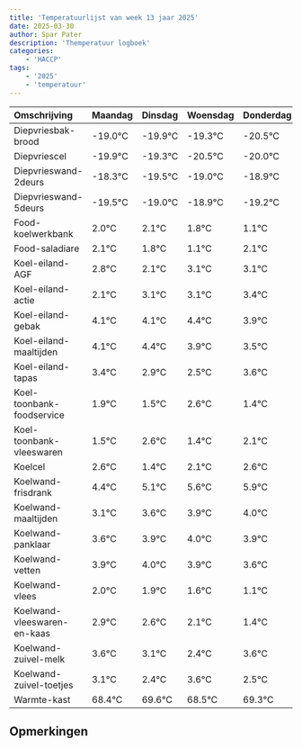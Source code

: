 ```yaml
---
title: 'Temperatuurlijst van week 13 jaar 2025'
date: 2025-03-30
author: Spar Pater
description: 'Themperatuur logboek'
categories:
    - 'HACCP'
tags:
    - '2025'
    - 'temperatuur'
---
```

|Omschrijving|Maandag|Dinsdag|Woensdag|Donderdag|Vrijdag|Zaterdag|Zondag|
|:---|:---|:---|:---|:---|:---|:---|:---|
|Diepvriesbak-brood|-19.0°C|-19.9°C|-19.3°C|-20.5°C|-20.0°C|-19.9°C|-20.2°C|
|Diepvriescel|-19.9°C|-19.3°C|-20.5°C|-20.0°C|-19.9°C|-20.2°C|-20.9°C|
|Diepvrieswand-2deurs|-18.3°C|-19.5°C|-19.0°C|-18.9°C|-19.2°C|-19.9°C|-18.9°C|
|Diepvrieswand-5deurs|-19.5°C|-19.0°C|-18.9°C|-19.2°C|-19.9°C|-18.9°C|-18.9°C|
|Food-koelwerkbank|2.0°C|2.1°C|1.8°C|1.1°C|2.1°C|2.1°C|2.4°C|
|Food-saladiare|2.1°C|1.8°C|1.1°C|2.1°C|2.1°C|2.4°C|1.9°C|
|Koel-eiland-AGF|2.8°C|2.1°C|3.1°C|3.1°C|3.4°C|2.9°C|2.5°C|
|Koel-eiland-actie|2.1°C|3.1°C|3.1°C|3.4°C|2.9°C|2.5°C|3.6°C|
|Koel-eiland-gebak|4.1°C|4.1°C|4.4°C|3.9°C|3.5°C|4.6°C|3.4°C|
|Koel-eiland-maaltijden|4.1°C|4.4°C|3.9°C|3.5°C|4.6°C|3.4°C|4.1°C|
|Koel-eiland-tapas|3.4°C|2.9°C|2.5°C|3.6°C|2.4°C|3.1°C|3.6°C|
|Koel-toonbank-foodservice|1.9°C|1.5°C|2.6°C|1.4°C|2.1°C|2.6°C|2.9°C|
|Koel-toonbank-vleeswaren|1.5°C|2.6°C|1.4°C|2.1°C|2.6°C|2.9°C|3.0°C|
|Koelcel|2.6°C|1.4°C|2.1°C|2.6°C|2.9°C|3.0°C|2.9°C|
|Koelwand-frisdrank|4.4°C|5.1°C|5.6°C|5.9°C|6.0°C|5.9°C|5.6°C|
|Koelwand-maaltijden|3.1°C|3.6°C|3.9°C|4.0°C|3.9°C|3.6°C|3.1°C|
|Koelwand-panklaar|3.6°C|3.9°C|4.0°C|3.9°C|3.6°C|3.1°C|2.4°C|
|Koelwand-vetten|3.9°C|4.0°C|3.9°C|3.6°C|3.1°C|2.4°C|3.6°C|
|Koelwand-vlees|2.0°C|1.9°C|1.6°C|1.1°C|0.4°C|1.6°C|0.5°C|
|Koelwand-vleeswaren-en-kaas|2.9°C|2.6°C|2.1°C|1.4°C|2.6°C|1.5°C|2.3°C|
|Koelwand-zuivel-melk|3.6°C|3.1°C|2.4°C|3.6°C|2.5°C|3.3°C|2.9°C|
|Koelwand-zuivel-toetjes|3.1°C|2.4°C|3.6°C|2.5°C|3.3°C|2.9°C|3.4°C|
|Warmte-kast|68.4°C|69.6°C|68.5°C|69.3°C|68.9°C|69.4°C|69.7°C|

## Opmerkingen


